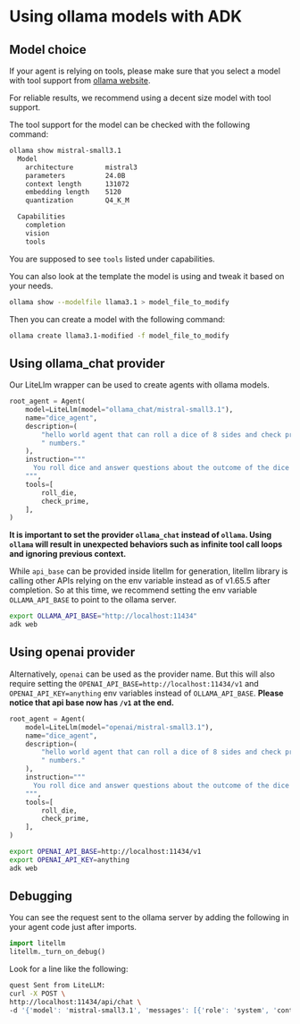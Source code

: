 # Using ollama models with ADK

## Model choice

If your agent is relying on tools, please make sure that you select a model with tool support from [ollama website](https://ollama.com/search?c=tools).

For reliable results, we recommend using a decent size model with tool support.

The tool support for the model can be checked with the following command:

```bash
ollama show mistral-small3.1
  Model
    architecture        mistral3
    parameters          24.0B
    context length      131072
    embedding length    5120
    quantization        Q4_K_M

  Capabilities
    completion
    vision
    tools
```

You are supposed to see `tools` listed under capabilities.

You can also look at the template the model is using and tweak it based on your needs.

```bash
ollama show --modelfile llama3.1 > model_file_to_modify
```

Then you can create a model with the following command:

```bash
ollama create llama3.1-modified -f model_file_to_modify
```

## Using ollama_chat provider

Our LiteLlm wrapper can be used to create agents with ollama models.

```py
root_agent = Agent(
    model=LiteLlm(model="ollama_chat/mistral-small3.1"),
    name="dice_agent",
    description=(
        "hello world agent that can roll a dice of 8 sides and check prime"
        " numbers."
    ),
    instruction="""
      You roll dice and answer questions about the outcome of the dice rolls.
    """,
    tools=[
        roll_die,
        check_prime,
    ],
)
```

**It is important to set the provider `ollama_chat` instead of `ollama`. Using `ollama` will result in unexpected behaviors such as infinite tool call loops and ignoring previous context.**

While `api_base` can be provided inside litellm for generation, litellm library is calling other APIs relying on the env variable instead as of v1.65.5 after completion. So at this time, we recommend setting the env variable `OLLAMA_API_BASE` to point to the ollama server.

```bash
export OLLAMA_API_BASE="http://localhost:11434"
adk web
```

## Using openai provider

Alternatively, `openai` can be used as the provider name. But this will also require setting the  `OPENAI_API_BASE=http://localhost:11434/v1` and `OPENAI_API_KEY=anything` env variables instead of `OLLAMA_API_BASE`. **Please notice that api base now has `/v1` at the end.**

```py
root_agent = Agent(
    model=LiteLlm(model="openai/mistral-small3.1"),
    name="dice_agent",
    description=(
        "hello world agent that can roll a dice of 8 sides and check prime"
        " numbers."
    ),
    instruction="""
      You roll dice and answer questions about the outcome of the dice rolls.
    """,
    tools=[
        roll_die,
        check_prime,
    ],
)
```

```bash
export OPENAI_API_BASE=http://localhost:11434/v1
export OPENAI_API_KEY=anything
adk web
```

## Debugging

You can see the request sent to the ollama server by adding the following in your agent code just after imports.

```py
import litellm
litellm._turn_on_debug()
```

Look for a line like the following:

```bash
quest Sent from LiteLLM:
curl -X POST \
http://localhost:11434/api/chat \
-d '{'model': 'mistral-small3.1', 'messages': [{'role': 'system', 'content': ...
```
